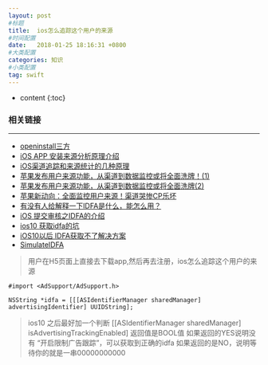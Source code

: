 ```yaml
---
layout: post
#标题
title:  ios怎么追踪这个用户的来源
#时间配置
date:   2018-01-25 18:16:31 +0800
#大类配置
categories: 知识
#小类配置
tag: swift
---
```


* content
{:toc}

### 相关链接
---
* <a href="http://www.openinstall.io" target="_blank">openinstall三方</a><br>
* <a href="https://www.jianshu.com/p/0b598d69d79c" target="_blank">iOS APP 安装来源分析原理介绍</a><br>
* <a href="http://blog.csdn.net/neveraway1993/article/details/72522958" target="_blank">iOS渠道追踪和来源统计的几种原理</a><br>
* <a href="http://blog.csdn.net/neveraway1993/article/details/72461438" target="_blank">苹果发布用户来源功能，从渠道到数据监控或将全面洗牌！(1)</a><br>
* <a href="http://www.opp2.com/41928.html" target="_blank">苹果发布用户来源功能，从渠道到数据监控或将全面洗牌(2)</a><br>
* <a href="http://www.chinaz.com/manage/2017/0509/697311.shtml" target="_blank">苹果新动向：全面监控用户来源！渠道哭惨CP乐坏</a><br>
* <a href="https://www.zhihu.com/question/38856446" target="_blank">有没有人给解释一下IDFA是什么，能怎么用？</a><br>
* <a href="https://www.jianshu.com/p/3ef714214405" target="_blank">iOS 提交审核之IDFA的介绍</a><br>
* <a href="https://www.cnblogs.com/slc-lover/p/5886429.html" target="_blank">ios10 获取idfa的坑</a><br>
* <a href="http://blog.csdn.net/daming_xiaozhi/article/details/73293724" target="_blank">iOS10以后 IDFA获取不了解决方案</a><br>
* <a href="https://github.com/youmi/SimulateIDFA" target="_blank">SimulateIDFA</a><br>


> 用户在H5页面上直接去下载app,然后再去注册，ios怎么追踪这个用户的来源


```objc
#import <AdSupport/AdSupport.h>

NSString *idfa = [[[ASIdentifierManager sharedManager] advertisingIdentifier] UUIDString];
```

> ios10 之后最好加一个判断 [[ASIdentifierManager sharedManager] isAdvertisingTrackingEnabled]  返回值是BOOL值   如果返回的YES说明没有 “开启限制广告跟踪”，可以获取到正确的idfa  如果返回的是NO，说明等待你的就是一串00000000000
